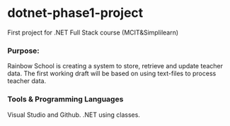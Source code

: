 # dotnet-phase1-project
First project for .NET Full Stack course (MCIT&amp;Simplilearn)

### Purpose:
Rainbow School is creating a system to store, retrieve and update teacher data. The first working draft will be based on using text-files to process teacher data.

### Tools & Programming Languages
Visual Studio and Github.
.NET using classes.

